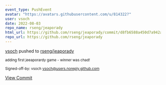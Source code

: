 ```yaml
---
event_type: PushEvent
avatar: "https://avatars.githubusercontent.com/u/814322?"
user: vsoch
date: 2022-08-03
repo_name: rseng/jeaporady
html_url: https://github.com/rseng/jeaporady/commit/d8fb6588a450d7a942a3172d9a4524eaec9c9572
repo_url: https://github.com/rseng/jeaporady
---
```


<a href='https://github.com/vsoch' target='_blank'>vsoch</a> pushed to <a href='https://github.com/rseng/jeaporady' target='_blank'>rseng/jeaporady</a>

<small>adding first jeeaporardy game - winner was chad!

Signed-off-by: vsoch <vsoch@users.noreply.github.com></small>

<a href='https://github.com/rseng/jeaporady/commit/d8fb6588a450d7a942a3172d9a4524eaec9c9572' target='_blank'>View Commit</a>